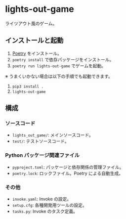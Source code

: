 # lights-out-game

ライツアウト風のゲーム。

## インストールと起動

1. [Poetry](https://github.com/python-poetry/poetry) をインストール。
2. `poetry install` で依存パッケージをインストール。
3. `poetry run lights-out-game` でゲームを起動。

※ うまくいかない場合は以下の手順でも起動できます。

1. `pip3 install .`
2. `lights-out-game`

## 構成

### ソースコード

- `lights_out_game/`: メインソースコード。
- `test/`: テストソースコード。

### Python パッケージ関連ファイル

- `pyproject.toml`: パッケージと依存関係の管理ファイル。
- `poetry.lock`: ロックファイル。Poetry による自動生成。

### その他

- `invoke.yaml`: Invoke の設定。
- `setup.cfg`: 各種開発用ツールの設定。
- `tasks.py`: Invoke のタスク定義。

